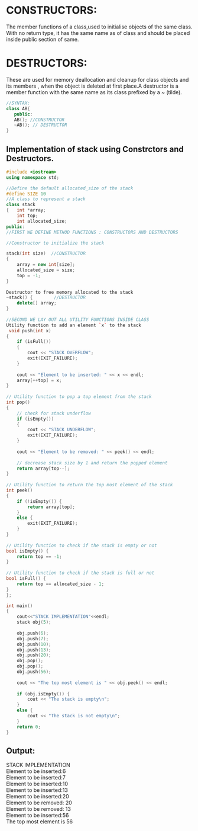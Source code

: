 # CONSTRUCTORS: 
The member functions of a class,used to initialise objects of the same class. With no return type, it has the same name as of class and should be placed inside public section of same.

# DESTRUCTORS:   
These are used for memory deallocation and cleanup for class objects and its members , when the object is deleted at first place.A destructor is a member function with the same name as its class prefixed by a ~ (tilde).
```cpp
//SYNTAX:
class AB{
   public:
   AB(); //CONSTRUCTOR
   ~AB(); // DESTRUCTOR
}
```
Implementation of stack using Constrctors and Destructors. 
------------------
```c++
#include <iostream>
using namespace std;

//Define the default allocated_size of the stack
#define SIZE 10
//A class to represent a stack
class stack
{   int *array;
    int top;
    int allocated_size;
public:
//FIRST WE DEFINE METHOD FUNCTIONS : CONSTRUCTORS AND DESTRUCTORS

//Constructor to initialize the stack

stack(int size)  //CONSTRUCTOR
{
    array = new int[size];
    allocated_size = size;
    top = -1;
}
 
Destructor to free memory allocated to the stack
~stack() {        //DESTRUCTOR
    delete[] array;
}
 
//SECOND WE LAY OUT ALL UTILITY FUNCTIONS INSIDE CLASS
Utility function to add an element `x` to the stack
 void push(int x)
{
    if (isFull())
    {
        cout << "STACK OVERFLOW";
        exit(EXIT_FAILURE);
    }
 
    cout << "Element to be inserted: " << x << endl;
    array[++top] = x;
}
 
// Utility function to pop a top element from the stack
int pop()
{
    // check for stack underflow
    if (isEmpty())
    {
        cout << "STACK UNDERFLOW";
        exit(EXIT_FAILURE);
    }
 
    cout << "Element to be removed: " << peek() << endl;
 
    // decrease stack size by 1 and return the popped element
    return array[top--];
}
 
// Utility function to return the top most element of the stack
int peek()
{
    if (!isEmpty()) {
        return array[top];
    }
    else {
        exit(EXIT_FAILURE);
    }
}
 
// Utility function to check if the stack is empty or not
bool isEmpty() {
    return top == -1;               
}
 
// Utility function to check if the stack is full or not
bool isFull() {
    return top == allocated_size - 1;   
}  
};

int main()
{   
    cout<<"STACK IMPLEMENTATION"<<endl;
    stack obj(5);
 
    obj.push(6);
    obj.push(7);
    obj.push(10);
    obj.push(13);
    obj.push(20);
    obj.pop();
    obj.pop();
    obj.push(56);
 
    cout << "The top most element is " << obj.peek() << endl;
   
    if (obj.isEmpty()) {
        cout << "The stack is empty\n";
    }
    else {
        cout << "The stack is not empty\n";
    }
    return 0;
}
```
Output:
---------
STACK IMPLEMENTATION     
Element to be inserted:6    
Element to be inserted:7   
Element to be inserted:10   
Element to be inserted:13   
Element to be inserted:20  
Element to be removed: 20  
Element to be removed: 13  
Element to be inserted:56  
The top most element is 56  
